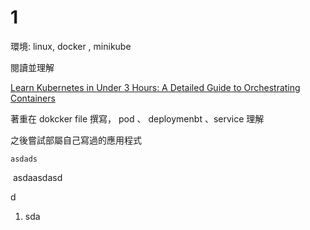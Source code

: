 # 1

環境: linux, docker , minikube

閱讀並理解

[Learn Kubernetes in Under 3 Hours: A Detailed Guide to Orchestrating Containers](https://www.freecodecamp.org/news/learn-kubernetes-in-under-3-hours-a-detailed-guide-to-orchestrating-containers-114ff420e882/)

著重在 dokcker file 撰寫， pod 、 deploymenbt 、service 理解

之後嘗試部屬自己寫過的應用程式

``` 
asdads
```

​	asdaasdasd

d	



1. sda

   



